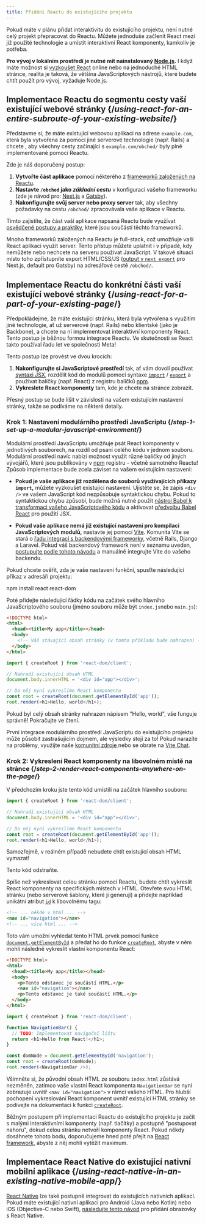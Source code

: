 ```yaml
---
title: Přidání Reactu do existujícího projektu
---
```


<Intro>

Pokud máte v plánu přidat interaktivitu do existujícího projektu, není nutné celý projekt přepracovat do Reactu. Můžete jednoduše začlenit React mezi již použité technologie a umístit interaktivní React komponenty, kamkoliv je potřeba.

</Intro>

<Note>

**Pro vývoj v lokálním prostředí je nutné mít nainstalovaný [Node.js](https://nodejs.org/en/).** I když máte možnost si [vyzkoušet React](/learn/installation#try-react) online nebo na jednoduché HTML stránce, realita je taková, že většina JavaScriptových nástrojů, které budete chtít použít pro vývoj, vyžaduje Node.js.

</Note>

## Implementace Reactu do segmentu cesty vaší existující webové stránky {/*using-react-for-an-entire-subroute-of-your-existing-website*/}

Představme si, že máte existující webovou aplikaci na adrese `example.com`, která byla vytvořena za pomocí jiné serverové technologie (např. Rails) a chcete , aby všechny cesty začínající s `example.com/obchod/` byly plně implementované pomocí Reactu.

Zde je náš doporučený postup:

1. **Vytvořte část aplikace** pomocí některého z [frameworků založených na Reactu](/learn/start-a-new-react-project).
2. **Nastavte `/obchod` jako *základní cestu*** v konfiguraci vašeho frameworku (zde je návod pro: [Next.js](https://nextjs.org/docs/api-reference/next.config.js/basepath) a [Gatsby](https://www.gatsbyjs.com/docs/how-to/previews-deploys-hosting/path-prefix/)).
3. **Nakonfigurujte svůj server nebo proxy server** tak, aby všechny požadavky na cestu `/obchod/` zpracovávala vaše aplikace v Reactu.

Tímto zajistíte, že část vaší aplikace napsaná Reactu bude využívat [osvědčené postupy a praktiky](/learn/start-a-new-react-project#can-i-use-react-without-a-framework), které jsou součástí těchto frameworků.

Mnoho frameworků založených na Reactu je full-stack, což umožňuje vaší React aplikaci využít server. Tento přístup můžete uplatnit i v případě, kdy nemůžete nebo nechcete na serveru používat JavaScript. V takové situaci místo toho zpřístupníte export HTML/CSS/JS ([output v `next export`](https://nextjs.org/docs/advanced-features/static-html-export) pro Next.js, default pro Gatsby) na adresářové cestě `/obchod/`.

## Implementace Reactu do konkrétní části vaší existující webové stránky {/*using-react-for-a-part-of-your-existing-page*/}

Předpokládejme, že máte existující stránku, která byla vytvořena s využitím jiné technologie, ať už serverové (např. Rails) nebo klientské (jako je Backbone), a chcete na ní implementovat interaktivní komponenty React. Tento postup je běžnou formou integrace Reactu. Ve skutečnosti se React takto používal řadu let ve společnosti Meta!

Tento postup lze provést ve dvou krocích:

1. **Nakonfigurujte si JavaScriptové prostředí** tak, ať vám dovolí používat [syntaxi JSX](/learn/writing-markup-with-jsx), rozdělit kód do modulů pomocí syntaxe [`import`](https://developer.mozilla.org/en-US/docs/Web/JavaScript/Reference/Statements/import) / [`export`](https://developer.mozilla.org/en-US/docs/Web/JavaScript/Reference/Statements/export) a používat balíčky (např. React) z registru balíčků [npm](https://www.npmjs.com/).
2. **Vykreslete React komponenty** tam, kde je chcete na stránce zobrazit.

Přesný postup se bude lišit v závislosti na vašem existujícím nastavení stránky, takže se podíváme na některé detaily.

### Krok 1: Nastavení modulárního prostředí JavaScriptu {/*step-1-set-up-a-modular-javascript-environment*/}

Modulární prostředí JavaScriptu umožňuje psát React komponenty v jednotlivých souborech, na rozdíl od psaní celého kódu v jednom souboru. Modulární prostředí navíc nabízí možnost využít různé balíčky od jiných vývojářů, které jsou publikovány v [npm](https://www.npmjs.com/) registru - včetně samotného Reactu! Způsob implementace bude zcela záviset na vašem existujícím nastavení:

* **Pokud je vaše aplikace již rozdělena do souborů využívajících příkazy `import`,** můžete vyzkoušet existující nastavení. Ujistěte se, že zápis `<div />` ve vašem JavaScript kód nezpůsobuje syntaktickou chybu. Pokud to syntaktickou chybu způsobí, bude možná nutné použít [nástroj Babel k transformaci vašeho JavaScriptového kódu](https://babeljs.io/setup) a aktivovat [předvolbu Babel React](https://babeljs.io/docs/babel-preset-react) pro použití JSX.

* **Pokud vaše aplikace nemá již existující nastavení pro kompilaci JavaScriptových modulů,** nastavte jej pomocí [Vite](https://vitejs.dev/). Komunita Vite se stará o [řadu integrací s backendovými frameworky](https://github.com/vitejs/awesome-vite#integrations-with-backends), včetně Rails, Django a Laravel. Pokud váš backendový framework není v seznamu uveden, [postupujte podle tohoto návodu](https://vitejs.dev/guide/backend-integration.html) a manuálně integrujte Vite do vašeho backendu.

Pokud chcete ověřit, zda je vaše nastavení funkční, spusťte následující příkaz v adresáři projektu:

<TerminalBlock>
npm install react react-dom
</TerminalBlock>

Poté přidejte následující řádky kódu na začátek svého hlavního JavaScriptového souboru (jméno souboru může být `index.js`nebo `main.js`):

<Sandpack>

```html index.html hidden
<!DOCTYPE html>
<html>
  <head><title>My app</title></head>
  <body>
    <!-- Váš stávající obsah stránky (v tomto příkladu bude nahrazen) -->
  </body>
</html>
```

```js index.js active
import { createRoot } from 'react-dom/client';

// Nahradí existující obsah HTML
document.body.innerHTML = '<div id="app"></div>';

// Do něj nyní vykreslíme React komponentu
const root = createRoot(document.getElementById('app'));
root.render(<h1>Hello, world</h1>);
```

</Sandpack>

Pokud byl celý obsah stránky nahrazen nápisem "Hello, world", vše funguje správně! Pokračujte ve čtení.

<Note>

První integrace modulárního prostředí JavaScriptu do existujícího projektu může působit zastrašujícím dojmem, ale výsledky stojí za to! Pokud narazíte na problémy, využijte naše [komunitní zdroje ](/community) nebo se obrate na [Vite Chat](https://chat.vitejs.dev/).

</Note>

### Krok 2: Vykreslení React komponenty na libovolném místě na stránce {/*step-2-render-react-components-anywhere-on-the-page*/}

V předchozím kroku jste tento kód umístili na začátek hlavního souboru:

```js
import { createRoot } from 'react-dom/client';

// Nahradí existující obsah HTML
document.body.innerHTML = '<div id="app"></div>';

// Do něj nyní vykreslíme React komponentu
const root = createRoot(document.getElementById('app'));
root.render(<h1>Hello, world</h1>);
```

Samozřejmě, v reálném případě nebudete chtít existující obsah HTML vymazat!

Tento kód odstraňte.

Spíše než vykreslovat celou stránku pomocí Reactu, budete chtít vykreslit React komponenty na specifických místech v HTML. Otevřete svou HTML stránku (nebo serverové šablony, které ji generují) a přidejte například unikátní atribut [`id`](https://developer.mozilla.org/en-US/docs/Web/HTML/Global_attributes/id) k libovolnému tagu:

```html
<!-- ... někde v html ... -->
<nav id="navigation"></nav>
<!-- ... více html ... -->
```

Toto vám umožní vyhledat tento HTML prvek pomocí funkce [`document.getElementById`](https://developer.mozilla.org/en-US/docs/Web/API/Document/getElementById) a předat ho do funkce [`createRoot`](/reference/react-dom/client/createRoot), abyste v něm mohli následně vykreslit vlastní komponentu React:

<Sandpack>

```html index.html
<!DOCTYPE html>
<html>
  <head><title>My app</title></head>
  <body>
    <p>Tento odstavec je součástí HTML.</p>
    <nav id="navigation"></nav>
    <p>Tento odstavec je také součástí HTML.</p>
  </body>
</html>
```

```js index.js active
import { createRoot } from 'react-dom/client';

function NavigationBar() {
  // TODO: Implementovat navigační lištu
  return <h1>Hello from React!</h1>;
}

const domNode = document.getElementById('navigation');
const root = createRoot(domNode);
root.render(<NavigationBar />);
```

</Sandpack>

Všimněte si, že původní obsah HTML ze souboru `index.html` zůstává nezměněn, zatímco vaše vlastní React komponenta `NavigationBar` se nyní zobrazuje uvnitř `<nav id="navigation">` v rámci vašeho HTML. Pro hlubší pochopení vykreslování React komponent uvnitř existující HTML stránky se podívejte na dokumentaci k funkci [`createRoot`](/reference/react-dom/client/createRoot#rendering-a-page-partially-built-with-react).

Běžným postupem při implementaci Reactu do existujícího projektu je začít s malými interaktivními komponenty (např. tlačítky) a postupně "postupovat nahoru", dokud celou stránku netvoří komponenty React. Pokud někdy dosáhnete tohoto bodu, doporučujeme hned poté přejít na [React framework](/learn/start-a-new-react-project), abyste z něj mohli vytěžit maximum.

## Implementace React Native do existující nativní mobilní aplikace {/*using-react-native-in-an-existing-native-mobile-app*/}

[React Native](https://reactnative.dev/) lze také postupně integrovat do existujících nativních aplikací. Pokud máte existující nativní aplikaci pro Android (Java nebo Kotlin) nebo iOS (Objective-C nebo Swift), [následujte tento návod](https://reactnative.dev/docs/integration-with-existing-apps) pro přidání obrazovky s React Native.
